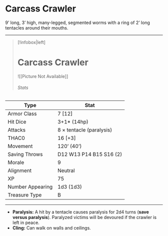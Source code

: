 # Carcass Crawler

9’ long, 3’ high, many-legged, segmented worms with a ring of 2’ long tentacles around their mouths.

------
> [!infobox|left] 
>  # Carcass Crawler
>  ![[Picture Not Available]] 
>  ###### Stats 
| Type                    | Stat        |
| ---------------- | ------------------------------ |
| Armor Class     | 7 [12]                   |
| Hit Dice         | 3+1* (14hp)              |
| Attacks          | 8 × tentacle (paralysis) |
| THAC0            | 16 [+3]                  |
| Movement         | 120’ (40’)               |
| Saving Throws    | D12 W13 P14 B15 S16 (2)  |
| Morale           | 9                        |
| Alignment        | Neutral                  |
| XP               | 75                       |
| Number Appearing | 1d3 (1d3)                |
| Treasure Type    | B                        |

------

- **Paralysis:** A hit by a tentacle causes paralysis for 2d4 turns (**save versus paralysis**). Paralyzed victims will be devoured if the crawler is left in peace.
- **Cling:** Can walk on walls and ceilings.